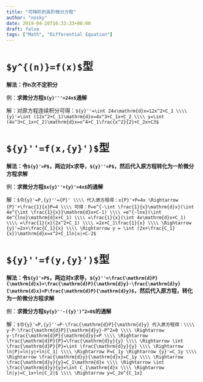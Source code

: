 ```yaml
---
title: "可降阶的高阶微分方程"
author: "nosky"
date: 2019-04-26T16:33:33+08:00
draft: false
tags: ["Math", "Differential Equation"]
---
```


# `$y^{(n)}=f(x)$`型

**解法：作n次不定积分**

例：**求微分方程`${y}'''=24x$`通解**

解：对原方程连续积分可得：`${y}''=\int 24x\mathrm{d}x=12x^2+C_1 \\\\
                    {y}'=\int (12x^2+C_1)\mathrm{d}x=4x^3+C_1x+C_2 \\\\
                    y=\int (4x^3+C_1x+C_2)\mathrm{d}x=x^4+C_1\frac{x^2}{2}+C_2x+C3$`

# `${y}''=f(x,{y}')$`型

**解法：令`${y}'=P$`，两边对x求导，`${y}''=P$`，然后代入原方程转化为一阶微分方程求解**

例：**求微分方程`$x{y}''+{y}'=4x$`的通解**

解：`$令{y}'=P,{y}''={P}' \\\\
     代入原方程得：x{P}'+P=4x \Rightarrow {P}'+\frac{1}{x}P=4 \\\\
     可得：P=e^{-\int \frac{1}{x}\mathrm{d}x}(\int 4e^{\int \frac{1}{x}}\mathrm{d}x+C-1) \\\\
     =e^{-lnx}(\int 4e^{lnx}\mathrm{d}x+C_1) \\\\
     =\frac{1}{x}(\int 4x\mathrm{d}x+C_1) \\\\
     =\frac{1}{x}(2x^2+C_1) \\\\
     =2x+C_1\frac{1}{x} \\\\
     \Rightarrow {y}'=2x+\frac{C_1}{x} \\\\
     \Rightarrow y = \int (2x+\frac{C_1}{x})\mathrm{d}x=x^2+C_1ln|x|+C-2$`
     
# `${y}''=f(y,{y}')$`型

**解法：令`${y}'=P$`，两边对x求导，`${y}''=\frac{\mathrm{d}P}{\mathrm{d}x}=\frac{\mathrm{d}P}{\mathrm{d}y}·\frac{\mathrm{d}y}{\mathrm{d}x}=P\frac{\mathrm{d}P}{\mathrm{d}y}$`，然后代入原方程，转化为一阶微分方程求解**

例：**求微分方程`$y{y}''-({y}')^2=0$`的通解**

解：`$令{y}'=P,{y}''=P·\frac{\mathrm{d}P}{\mathrm{d}y} 代入原方程得：\\\\
     y·P·\frac{\mathrm{d}P}{\mathrm{d}y}-P^2=0 \\\\
     \Rightarrow y·\frac{\mathrm{d}P}{\mathrm{d}y}=P \\\\
     \Rightarrow \frac{\mathrm{d}P}{P}=\frac{\mathrm{d}y}{y} \\\\
     \Rightarrow \int \frac{\mathrm{d}P}{P}=\int \frac{\mathrm{d}y}{y} \\\\
     \Rightarrow ln|P|=ln|y|+ln|C_1| \\\\
     \Rightarrow P=C_1y \Rightarrow {y}'=C_1y \\\\
     \Rightarrow \frac{\mathrm{d}y}{\mathrm{d}x}=C_1y \\\\
     \Rightarrow \frac{\mathrm{d}y}{y}=C_1\mathrm{d}x \\\\
     \Rightarrow \int \frac{\mathrm{d}y}{y}=\int C_1\mathrm{d}x \\\\
     \Rightarrow ln|y|=C_1x+ln|C_2|$ \\\\
     \Rightarrow y=C_2e^{C_1x}`
